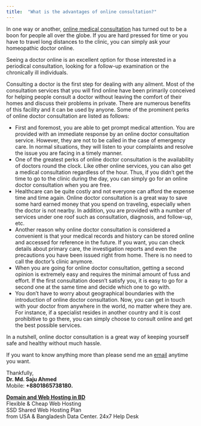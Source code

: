 ```yaml
---
title:  "What is the advantages of online consultation?"
---
```

<p>In one way or another, <a href="https://www.jannathomeo.org/services/best-online-homeopathic-doctor-consultation-service-in-bangladesh/">online medical consultation</a> has turned out to be a boon for people all over the globe. If you are hard pressed for time or you have to travel long distances to the clinic, you can simply ask your homeopathic doctor online.</p>

<p>Seeing a doctor online is an excellent option for those interested in a periodical consultation, looking for a follow-up examination or the chronically ill individuals.</p>

<p>Consulting a doctor is the first step for dealing with any ailment. Most of the consultation services that you will find online have been primarily conceived for helping people consult a doctor without leaving the comfort of their homes and discuss their problems in private. There are numerous benefits of this facility and it can be used by anyone. Some of the prominent perks of online doctor consultation are listed as follows:</p>

<ul>
    <li>First and foremost, you are able to get prompt medical attention. You are provided with an immediate response by an online doctor consultation service. However, they are not to be called in the case of emergency care. In normal situations, they will listen to your complaints and resolve the issue you are facing in a timely manner.</li>
    <li>One of the greatest perks of online doctor consultation is the availability of doctors round the clock. Like other online services, you can also get a medical consultation regardless of the hour. Thus, if you didn’t get the time to go to the clinic during the day, you can simply go for an online doctor consultation when you are free.</li>
    <li>Healthcare can be quite costly and not everyone can afford the expense time and time again. Online doctor consultation is a great way to save some hard earned money that you spend on traveling, especially when the doctor is not nearby. In addition, you are provided with a number of services under one roof such as consultation, diagnosis, and follow-up, etc.</li>
    <li>Another reason why online doctor consultation is considered a convenient is that your medical records and history can be stored online and accessed for reference in the future. If you want, you can check details about primary care, the investigation reports and even the precautions you have been issued right from home. There is no need to call the doctor’s clinic anymore.</li>
    <li>When you are going for online doctor consultation, getting a second opinion is extremely easy and requires the minimal amount of fuss and effort. If the first consultation doesn’t satisfy you, it is easy to go for a second one at the same time and decide which one to go with.</li>
    <li>You don’t have to worry about geographical boundaries with the introduction of online doctor consultation. Now, you can get in touch with your doctor from anywhere in the world, no matter where they are. For instance, if a specialist resides in another country and it is cost prohibitive to go there, you can simply choose to consult online and get the best possible services.</li>
</ul>

<p>In a nutshell, online doctor consultation is a great way of keeping yourself safe and healthy without much hassle.</p>

<p>If you want to know anything more than please send me an <a href="mailto:rahi.hpathybd@gmail.com">email</a> anytime you want.</p>

<p>Thankfully,<br />
<b>Dr. Md. Saju Ahmed</b><br />
Mobile: <b>+8801865738180.</b> </p>

<strong><a href="https://manage.xeonbd.com/aff.php?aff=325&page=defaultURL" target="_blank">Domain and Web Hosting in BD</a></strong><br>                        Flexible & Cheap Web Hosting<br>                        SSD Shared Web Hosting Plan<br>                        from USA & Bangladesh Data Center. 24x7 Help Desk                                    
